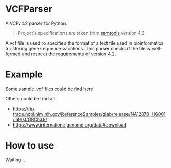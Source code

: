 # VCFParser

A VCFv4.2 parser for Python.
>Project's specifications are taken from [samtools](https://github.com/samtools/hts-specs) version 4.2.

A vcf file is used to specifies the format of a text file used in bioinformatics for storing gene sequence variations.
This parser checks if the file is well-formed and respect the requirements of version 4.2.

# Example
Some sample .vcf files could be find [here](./Test)

Others could be find at:
- https://ftp-trace.ncbi.nlm.nih.gov/ReferenceSamples/giab/release/NA12878_HG001/latest/GRCh38/
- https://www.internationalgenome.org/data#download

# How to use
Waiting...
